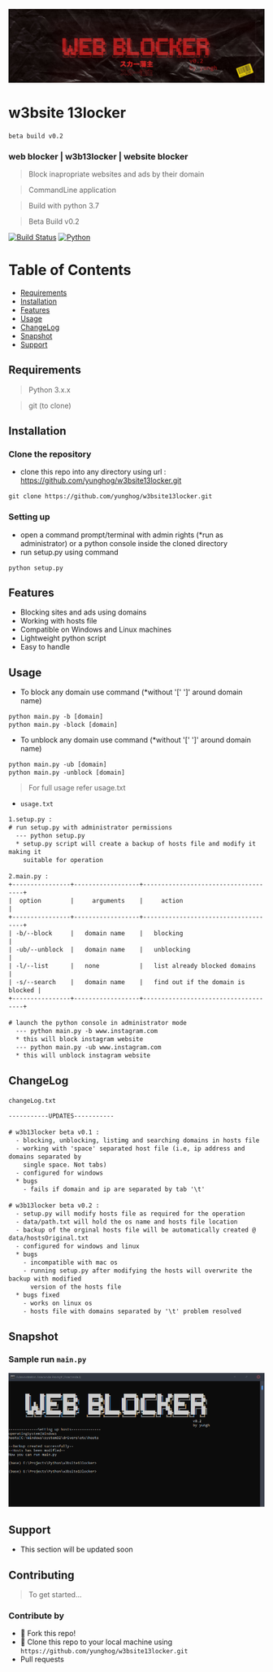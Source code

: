 <a href=""><img src="image/w3b13locker.jpg" title="w3b13locker" alt="w3b13locker"></a>
# w3bsite 13locker
`beta build v0.2`
### web blocker | w3b13locker | website blocker

> Block inapropriate websites and ads by their domain

> CommandLine application

> Build with python 3.7

> Beta Build v0.2

[![Build Status](https://img.shields.io/badge/version-v0.2-green)](https://github.com/yunghog/w3bsite13locker)
[![Python](https://img.shields.io/badge/python-3.7-orange)](https://github.com/yunghog/w3bsite13locker)

# Table of Contents
- [Requirements](#requirements)
- [Installation](#installation)
- [Features](#features)
- [Usage](#usage)
- [ChangeLog](#changelog)
- [Snapshot](#snapshot)
- [Support](#support)

## Requirements
> Python 3.x.x

> git (to clone)

## Installation
### Clone the repository
- clone this repo into any directory using url : https://github.com/yunghog/w3bsite13locker.git
 ```shell
git clone https://github.com/yunghog/w3bsite13locker.git
```
### Setting up 
- open a command prompt/terminal with admin rights (*run as administrator) or a python console inside the cloned directory
- run setup.py using command
```shell
python setup.py
```
## Features
- Blocking sites and ads using domains
- Working with hosts file
- Compatible on Windows and Linux machines
- Lightweight python script
- Easy to handle

## Usage
- To block any domain use command (*without '[' ']' around domain name)
```shell
python main.py -b [domain]
python main.py -block [domain]
```

- To unblock any domain use command (*without '[' ']' around domain name)
```shell
python main.py -ub [domain]
python main.py -unblock [domain]
```
> For full usage refer usage.txt
- `usage.txt`
```
1.setup.py :
# run setup.py with administrator permissions
  --- python setup.py
  * setup.py script will create a backup of hosts file and modify it making it
    suitable for operation

2.main.py :
+----------------+------------------+-------------------------------------+
|  option        |     arguments    |     action                          |
+----------------+------------------+-------------------------------------+
| -b/--block     |   domain name    |   blocking                          |
| -ub/--unblock  |   domain name    |   unblocking                        |
| -l/--list      |   none           |   list already blocked domains      |
| -s/--search    |   domain name    |   find out if the domain is blocked |
+----------------+------------------+-------------------------------------+

# launch the python console in administrator mode
  --- python main.py -b www.instagram.com
  * this will block instagram website
  --- python main.py -ub www.instagram.com
  * this will unblock instagram website

```

## ChangeLog
`changeLog.txt`
```
-----------UPDATES-----------

# w3b13locker beta v0.1 :
  - blocking, unblocking, listimg and searching domains in hosts file
  - working with 'space' separated host file (i.e, ip address and domains separated by
    single space. Not tabs)
  - configured for windows
  * bugs
    - fails if domain and ip are separated by tab '\t'

# w3b13locker beta v0.2 :
  - setup.py will modify hosts file as required for the operation
  - data/path.txt will hold the os name and hosts file location
  - backup of the orginal hosts file will be automatically created @ data/hostsOriginal.txt
  - configured for windows and linux
  * bugs
    - incompatible with mac os
    - running setup.py after modifying the hosts will overwrite the backup with modified
      version of the hosts file
  * bugs fixed
    - works on linux os
    - hosts file with domains separated by '\t' problem resolved

```
## Snapshot
### Sample run `main.py`
<img src="image/snap1.PNG" title="w3b13locker" alt="w3b13locker">

## Support
- This section will be updated soon

## Contributing

> To get started...

### Contribute by
  - 🍴 Fork this repo!
  - 👯 Clone this repo to your local machine using `https://github.com/yunghog/w3bsite13locker.git`
  - Pull requests



